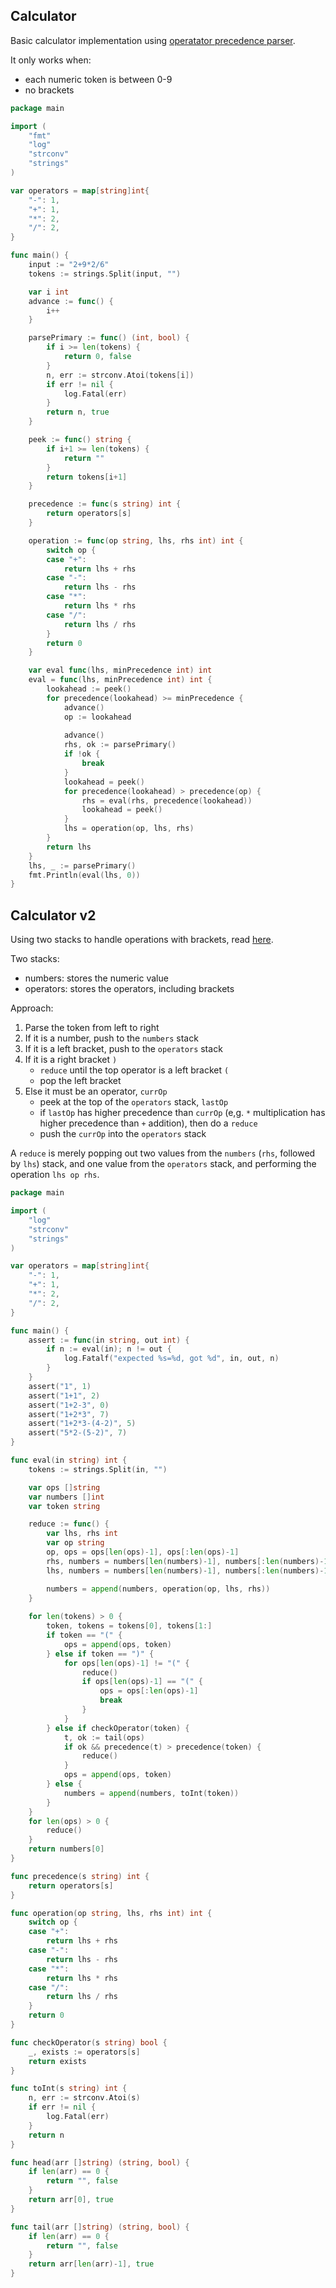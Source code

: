 ## Calculator

Basic calculator implementation using [operatator precedence parser](https://en.wikipedia.org/wiki/Operator-precedence_parser).

It only works when:
- each numeric token is between 0-9
- no brackets

```go
package main

import (
	"fmt"
	"log"
	"strconv"
	"strings"
)

var operators = map[string]int{
	"-": 1,
	"+": 1,
	"*": 2,
	"/": 2,
}

func main() {
	input := "2+9*2/6"
	tokens := strings.Split(input, "")

	var i int
	advance := func() {
		i++
	}

	parsePrimary := func() (int, bool) {
		if i >= len(tokens) {
			return 0, false
		}
		n, err := strconv.Atoi(tokens[i])
		if err != nil {
			log.Fatal(err)
		}
		return n, true
	}

	peek := func() string {
		if i+1 >= len(tokens) {
			return ""
		}
		return tokens[i+1]
	}

	precedence := func(s string) int {
		return operators[s]
	}

	operation := func(op string, lhs, rhs int) int {
		switch op {
		case "+":
			return lhs + rhs
		case "-":
			return lhs - rhs
		case "*":
			return lhs * rhs
		case "/":
			return lhs / rhs
		}
		return 0
	}

	var eval func(lhs, minPrecedence int) int
	eval = func(lhs, minPrecedence int) int {
		lookahead := peek()
		for precedence(lookahead) >= minPrecedence {
			advance()
			op := lookahead
			
			advance()
			rhs, ok := parsePrimary()
			if !ok {
				break
			}
			lookahead = peek()
			for precedence(lookahead) > precedence(op) {
				rhs = eval(rhs, precedence(lookahead))
				lookahead = peek()
			}
			lhs = operation(op, lhs, rhs)
		}
		return lhs
	}
	lhs, _ := parsePrimary()
	fmt.Println(eval(lhs, 0))
}
```


## Calculator v2

Using two stacks to handle operations with brackets, read [here](http://waltermilner.com/opp.pdf).

Two stacks:
- numbers: stores the numeric value
- operators: stores the operators, including brackets


Approach:
1. Parse the token from left to right
2. If it is a number, push to the `numbers` stack
3. If it is a left bracket, push to the `operators` stack
4. If it is a right bracket `)`
	- `reduce` until the top operator is a left bracket `(`
	- pop the left bracket
5. Else it must be an operator, `currOp`
	- peek at the top of the `operators` stack, `lastOp`
	- if `lastOp` has higher precedence than `currOp` (e,g. `*` multiplication has higher precedence than `+` addition), then do a `reduce`
	- push the `currOp` into the `operators` stack

A `reduce` is merely popping out two values from the `numbers` (`rhs`, followed by `lhs`) stack, and one value from the `operators` stack, and performing the operation `lhs op rhs`.


```go
package main

import (
	"log"
	"strconv"
	"strings"
)

var operators = map[string]int{
	"-": 1,
	"+": 1,
	"*": 2,
	"/": 2,
}

func main() {
	assert := func(in string, out int) {
		if n := eval(in); n != out {
			log.Fatalf("expected %s=%d, got %d", in, out, n)
		}
	}
	assert("1", 1)
	assert("1+1", 2)
	assert("1+2-3", 0)
	assert("1+2*3", 7)
	assert("1+2*3-(4-2)", 5)
	assert("5*2-(5-2)", 7)
}

func eval(in string) int {
	tokens := strings.Split(in, "")

	var ops []string
	var numbers []int
	var token string

	reduce := func() {
		var lhs, rhs int
		var op string
		op, ops = ops[len(ops)-1], ops[:len(ops)-1]
		rhs, numbers = numbers[len(numbers)-1], numbers[:len(numbers)-1]
		lhs, numbers = numbers[len(numbers)-1], numbers[:len(numbers)-1]

		numbers = append(numbers, operation(op, lhs, rhs))
	}
	
	for len(tokens) > 0 {
		token, tokens = tokens[0], tokens[1:]
		if token == "(" {
			ops = append(ops, token)
		} else if token == ")" {
			for ops[len(ops)-1] != "(" {
				reduce()
				if ops[len(ops)-1] == "(" {
					ops = ops[:len(ops)-1]
					break
				}
			}
		} else if checkOperator(token) {
			t, ok := tail(ops)
			if ok && precedence(t) > precedence(token) {
				reduce()
			}
			ops = append(ops, token)
		} else {
			numbers = append(numbers, toInt(token))
		}
	}
	for len(ops) > 0 {
		reduce()
	}
	return numbers[0]
}

func precedence(s string) int {
	return operators[s]
}

func operation(op string, lhs, rhs int) int {
	switch op {
	case "+":
		return lhs + rhs
	case "-":
		return lhs - rhs
	case "*":
		return lhs * rhs
	case "/":
		return lhs / rhs
	}
	return 0
}

func checkOperator(s string) bool {
	_, exists := operators[s]
	return exists
}

func toInt(s string) int {
	n, err := strconv.Atoi(s)
	if err != nil {
		log.Fatal(err)
	}
	return n
}

func head(arr []string) (string, bool) {
	if len(arr) == 0 {
		return "", false
	}
	return arr[0], true
}

func tail(arr []string) (string, bool) {
	if len(arr) == 0 {
		return "", false
	}
	return arr[len(arr)-1], true
}
```
